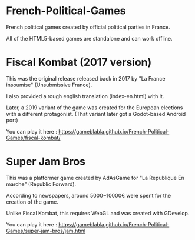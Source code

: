 # French-Political-Games
French political games created by official political parties in France.

All of the HTML5-based games are standalone and can work offline.

# Fiscal Kombat (2017 version)

This was the original release released back in 2017 by "La France insoumise" (Unsubmissive France).

I also provided a rough english translation (index-en.html) with it.

Later, a 2019 variant of the game was created for the European elections with a different protagonist. (That variant later got a Godot-based Android port)

You can play it here : https://gameblabla.github.io/French-Political-Games/fiscal-kombat/

# Super Jam Bros

This was a platformer game created by AdAsGame for "La Republique En marche" (Republic Forward).

According to newspapers, around 5000~10000€ were spent for the creation of the game.

Unlike Fiscal Kombat, this requires WebGL and was created with GDevelop.

You can play it here : https://gameblabla.github.io/French-Political-Games/super-jam-bros/jam.html
